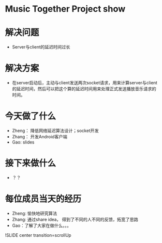 <!SLIDE title-slide> 


# Music Together Project show #

<!SLIDE bullets incremental transition=fade>
# 解决问题 #

* Server与client的延迟时间过长
 
<!SLIDE bullets> 
# 解决方案 #

* 在server启动后，主动与client发送两次socket请求，用来计算server与client的延迟时间，然后可以把这个算的延迟时间用来处理正式发送播放音乐请求的时间。

<!SLIDE bullets incremental transition=fade>
# 今天做了什么 #

* Zheng： 降低网络延迟算法设计；socket开发
* Zhang： 开发Android客户端
* Gao: slides

<!SLIDE bullets>
# 接下来做什么 #

* ？？

<!SLIDE bullets incremental transition=fade>
# 每位成员当天的经历 #

* Zheng: 愉快地研究算法
* Zhang: 通过share idea， 得到了不同的人不同的反馈，拓宽了思路
* Gao：了解了大家在做什么。。。


!SLIDE center transition=scrollUp
